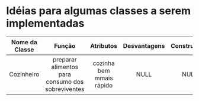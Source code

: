 # Idéias para algumas classes a serem implementadas

Nome da Classe | Função | Atributos | Desvantagens | Construtores | Idealizador
:------------: | :----: | :-------: | :----------: | :----------: | ---------: |
Cozinheiro | preparar alimentos para consumo dos sobreviventes | cozinha bem mmais rápido | NULL | NULL | Arthur
